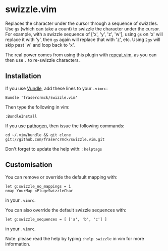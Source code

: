 # swizzle.vim

Replaces the character under the cursor through a sequence of swizzles.
Use `gs` (which can take a count) to swizzle the character under the cursor.
For example, with a swizzle sequence of ['x', 'y', 'z', 'w'], using `gs` on
'x' will replace it with 'y', then `gs` again will replace that with 'z', etc.
Using `2gs` will skip past 'w' and loop back to 'x'.

The real power comes from using this plugin with [repeat.vim](https://github.com/tpope/vim-repeat),
as you can then use `.` to re-swizzle characters.

## Installation

If you use [Vundle](https://github.com/gmarik/Vundle.vim), add these lines to your `.vimrc`:

    Bundle 'frasercrmck/swizzle.vim'
Then type the following in vim:

    :BundleInstall

If you use [pathogen](https://github.com/tpope/vim-pathogen), then issue the following commands:

    cd ~/.vim/bundle && git clone git://github.com/frasercrmck/swizzle.vim.git
Don't forget to update the help with: `:helptags`


## Customisation

You can remove or override the default mapping with:

    let g:swizzle_no_mappings = 1
    nmap YourMap <Plug>SwizzleChar
in your `.vimrc`.

You can also override the default swizzle sequences with:

    let g:swizzle_sequences = [ ['a', 'b', 'c'] ]
in your `.vimrc`.

Note: please read the help by typing `:help swizzle` in vim for more information.
